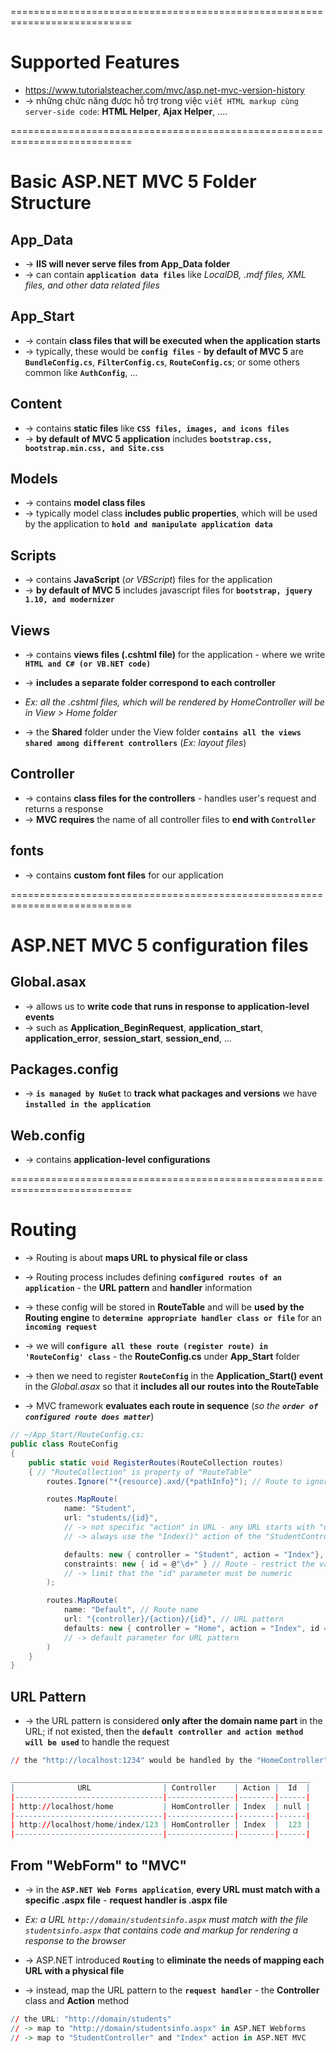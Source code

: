 ===========================================================================
# Supported Features
* https://www.tutorialsteacher.com/mvc/asp.net-mvc-version-history
* -> những chức năng được hỗ trợ trong việc `viết HTML markup cùng server-side code`: **HTML Helper**, **Ajax Helper**, ....

===========================================================================
# Basic ASP.NET MVC 5 Folder Structure

## App_Data
* -> **IIS will never serve files from App_Data folder**
* -> can contain **`application data files`** like _LocalDB, .mdf files, XML files, and other data related files_

## App_Start
* -> contain **class files that will be executed when the application starts**
* -> typically, these would be **`config files`** - **by default of MVC 5** are **`BundleConfig.cs`**, **`FilterConfig.cs`**, **`RouteConfig.cs`**; or some others common like **`AuthConfig`**, ... 

## Content
* -> contains **static files** like **`CSS files, images, and icons files`**
* -> **by default of MVC 5 application** includes **`bootstrap.css, bootstrap.min.css, and Site.css`**

## Models
* -> contains **model class files**
* -> typically model class **includes public properties**, which will be used by the application to **`hold and manipulate application data`**

## Scripts
* -> contains **JavaScript** (_or VBScript_) files for the application
* -> **by default of MVC 5** includes javascript files for **`bootstrap, jquery 1.10, and modernizer`**

## Views
* -> contains **views files (.cshtml file)** for the application - where we write **`HTML and C# (or VB.NET code)`**
* -> **includes a separate folder correspond to each controller**
* _Ex: all the .cshtml files, which will be rendered by HomeController will be in View > Home folder_

* -> the **Shared** folder under the View folder **`contains all the views shared among different controllers`** (_Ex: layout files_)

## Controller
* -> contains **class files for the controllers** - handles user's request and returns a response
* -> **MVC requires** the name of all controller files to **end with `Controller`**

## fonts
* -> contains **custom font files** for our application

===========================================================================
# ASP.NET MVC 5 configuration files

## Global.asax
* -> allows us to **write code that runs in response to application-level events** 
* -> such as **Application_BeginRequest**, **application_start**, **application_error**, **session_start**, **session_end**, ...

## Packages.config
* -> **`is managed by NuGet`** to **track what packages and versions** we have **`installed in the application`**

## Web.config
* -> contains **application-level configurations**

===========================================================================
# Routing
* -> Routing is about **maps URL to physical file or class**
* -> Routing process includes defining **`configured routes of an application`** - the **URL pattern** and **handler** information
* -> these config will be stored in **RouteTable** and will be **used by the Routing engine** to **`determine appropriate handler class or file`** for an **`incoming request`**

* -> we will **`configure all these route (register route) in 'RouteConfig' class`** - the **RouteConfig.cs** under **App_Start** folder
* -> then we need to register **`RouteConfig`** in the **Application_Start() event** in the _Global.asax_ so that it **includes all our routes into the RouteTable**

* -> MVC framework **evaluates each route in sequence** (_so the **`order of configured route does matter`**_)

```cs - Ex:
// ~/App_Start/RouteConfig.cs:
public class RouteConfig
{
    public static void RegisterRoutes(RouteCollection routes) 
    { // "RouteCollection" is property of "RouteTable"
        routes.Ignore("*{resource}.axd/{*pathInfo}"); // Route to ignore

        routes.MapRoute(
            name: "Student",
            url: "students/{id}",
            // -> not specific "action" in URL - any URL starts with "domainName/students" 
            // -> always use the "Index()" action of the "StudentController" class

            defaults: new { controller = "Student", action = "Index"},
            constraints: new { id = @"\d+" } // Route - restrict the value of the parameter 
            // -> limit that the "id" parameter must be numeric
        );

        routes.MapRoute(
            name: "Default", // Route name
            url: "{controller}/{action}/{id}", // URL pattern
            defaults: new { controller = "Home", action = "Index", id = UrlParameter.Optional } 
            // -> default parameter for URL pattern
        )
    }
}
```

## URL Pattern
* -> the URL pattern is considered **only after the domain name part** in the URL; if not existed, then the **`default controller and action method will be used`** to handle the request

```r - Ex:
// the "http://localhost:1234" would be handled by the "HomeController" and the "Index()" method as configured in the default parameter

___________________________________________________________________
|              URL                | Controller    | Action |  Id  |
|---------------------------------|---------------|--------|------|
| http://localhost/home           | HomController | Index  | null |
|---------------------------------|---------------|--------|------|
| http://localhost/home/index/123 | HomController | Index  |  123 |
|---------------------------------|---------------|--------|------|
```

## From "WebForm" to "MVC"
* -> in the **`ASP.NET Web Forms application`**, **every URL must match with a specific .aspx file** - **request handler is .aspx file**
* _Ex: a URL `http://domain/studentsinfo.aspx` must match with the file `studentsinfo.aspx` that contains code and markup for rendering a response to the browser_

* -> ASP.NET introduced **`Routing`** to **eliminate the needs of mapping each URL with a physical file**
* -> instead, map the URL pattern to the **`request handler`** - the **Controller** class and **Action** method

```r
// the URL: "http://domain/students"
// -> map to "http://domain/studentsinfo.aspx" in ASP.NET Webforms
// -> map to "StudentController" and "Index" action in ASP.NET MVC
```
